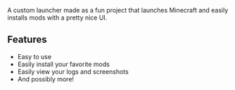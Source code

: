 A custom launcher made as a fun project that launches Minecraft and easily installs mods with a pretty nice UI.

## Features
- Easy to use
- Easily install your favorite mods
- Easily view your logs and screenshots
- And possibly more!
